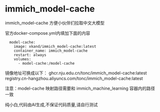 # immich_model-cache
immich_model-cache 方便小伙伴们拉取中文大模型

官方docker-compose.yml内填加下面的内容

```
  model-cache:
    image: xkand/immich_model-cache:latest
    container_name: immich_model-cache
    restart: always
    volumes:
      - model-cache:/model-cache
```
镜像地址可换成以下：
ghcr.nju.edu.cn/tonc/immich_model-cache:latest
registry.cn-hangzhou.aliyuncs.com/tonc/immich_model-cache:latest

注意：model-cache 映射路径需要和 immich_machine_learning 容器内的路径一致

纯小白,代码由AI生成,不保证代码质量,请自行测试